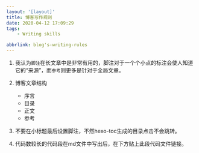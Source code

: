 ```yaml
---
layout: '[layout]'
title: 博客写作规则
date: 2020-04-12 17:09:29
tags:
    - Writing skills

abbrlink: blog's-writing-rules
---
```


1. 我认为`脚注`在长文章中是非常有用的，脚注对于一个个小点的标注会使人知道它的“来源”，而`参考`则更多是针对于全局文章。
2. 博客文章结构
   - 序言
   - 目录
   - 正文
   - 参考

3. 不要在小标题最后设置脚注，不然hexo-toc生成的目录点击不会跳转。
4. 代码数较长的代码段在md文件中写出后，在下方贴上此段代码文件链接。
